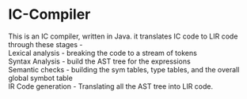 # IC-Compiler
This is an IC compiler, written in Java. it translates IC code to LIR code through these stages - <br>
Lexical analysis - breaking the code to a stream of tokens<br>
Syntax Analysis - build the AST tree for the expressions<br>
Semantic checks - building the sym tables, type tables, and the overall global symbot table<br>
IR Code generation - Translating all the AST tree into LIR code.<br>
